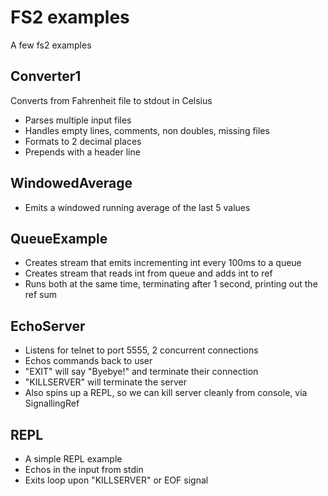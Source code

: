 # FS2 examples

A few fs2 examples

## Converter1

Converts from Fahrenheit file to stdout in Celsius

- Parses multiple input files
- Handles empty lines, comments, non doubles, missing files
- Formats to 2 decimal places
- Prepends with a header line

## WindowedAverage

- Emits a windowed running average of the last 5 values

## QueueExample

- Creates stream that emits incrementing int every 100ms to a queue
- Creates stream that reads int from queue and adds int to ref
- Runs both at the same time, terminating after 1 second, printing out the ref sum

## EchoServer

- Listens for telnet to port 5555, 2 concurrent connections
- Echos commands back to user
- "EXIT" will say "Byebye!" and terminate their connection
- "KILLSERVER" will terminate the server
- Also spins up a REPL, so we can kill server cleanly from console, via SignallingRef

## REPL

- A simple REPL example
- Echos in the input from stdin
- Exits loop upon "KILLSERVER" or EOF signal 